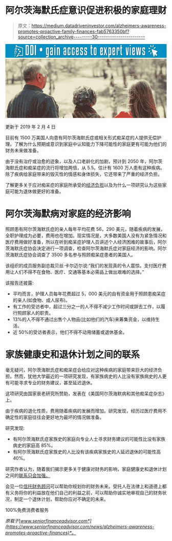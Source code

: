 # 阿尔茨海默氏症意识促进积极的家庭理财

> 原文：<https://medium.datadriveninvestor.com/alzheimers-awareness-promotes-proactive-family-finances-fab5763350bf?source=collection_archive---------30----------------------->

[![](img/1e7bec8becfff8256dd1dbcd356172a8.png)](http://www.track.datadriveninvestor.com/1B9E)![](img/8634318ddccced270b4c43e16aa7520a.png)

更新于 2019 年 2 月 4 日

目前有 1500 万美国人向患有阿尔茨海默氏症或相关形式痴呆症的人提供无偿护理。了解为什么预期或意识到家庭中认知能力下降可能性的家庭更有可能为他们的财务未来做准备。

由于没有治疗或治愈的迹象，以及人口老龄化的加剧，预计到 2050 年，阿尔茨海默氏症和痴呆症的流行将增加两倍，从 5.5。估计有 1600 万人患有这种疾病。除了疾病给家庭带来的毁灭性的情感和身体损失，它还带来了严重的经济负担。

了解更多关于应对痴呆症的家庭所承受的[经济负担](https://www.npr.org/sections/health-shots/2016/03/30/472295791/big-financial-costs-are-part-of-alzheimers-toll-on-families)以及为什么一项研究认为这些家庭可能为退休做更好的准备。

# 阿尔茨海默病对家庭的经济影响

照顾患有阿尔茨海默氏症的亲人每年平均花费 56，290 美元，随着疾病的发展，全职护理成为必要，费用也在增加。现实情况是，大多数美国人没有为紧急情况和医疗费用做好准备，所以在听到痴呆症护理人员讲述个人经济困难的故事后，阿尔茨海默氏症协会决定进行一项调查，检查阿尔茨海默氏症对家庭经济的影响。阿尔茨海默氏症协会调查了 3500 多名参与照顾痴呆症患者的美国人。

该组织的成员服务副总裁贝丝·卡尔迈尔说:“我们的发现真的令人震惊。支付医疗费用让人们不得不在食物、医疗、交通等基本必需品上做出艰难的选择。”

该报告还披露:

*   平均而言，护理人员每年花费超过 5，000 美元的自有资金用于照顾患痴呆症的亲人(如食物、成人尿布)。
*   有工作的受访者中，超过三分之一的人不得不减少工作时间或辞去工作，以履行照顾家人的职责。
*   13%的人不得不通过出售个人物品(比如他们的汽车)来筹集资金，以维持生活。
*   近 50%的受访者表示，他们不得不动用储蓄或退休基金。

# 家族健康史和退休计划之间的联系

毫无疑问，阿尔茨海默氏症和痴呆症会给应对这种疾病的家庭带来巨大的经济负担。然而，犹他大学最近的一项研究发现，有家族病史的人比没有家族病史的人更有可能寻求专业的财务建议，甚至延迟退休。

这项研究由国家衰老研究所赞助，发表在《美国阿尔茨海默病和其他痴呆症杂志》上。

由于疾病的退化性质，费用随着疾病的发展而增加。研究发现，经历过医疗费用不确定性的家庭往往会更好地为最坏的情况做准备。

研究发现:

*   有阿尔茨海默氏症家族史的家庭向专业人士寻求财务建议的可能性比没有家族病史的家庭高 85%。
*   有阿尔茨海默氏症家族史的人比没有该疾病家族史的人延迟退休的可能性高 40%。

研究作者认为，随着我们揭示更多关于健康对财务的影响，家庭健康史和退休计划之间的[联系只会加强。](https://journals.sagepub.com/doi/abs/10.1177/0898264314565330)

会见一位[信托财务顾问](https://www.seniorfinanceadvisor.com/news/is-your-financial-advisor-a-fiduciary)可以帮助你规划你的财务未来。受托人在法律上和道德上都有义务将你的利益放在他们自己的利益之前，可以帮助你诚实地审视自己的财务状况，制定一个退休计划，帮助你应对不确定的未来。

100%免费消费者服务

*原载于*[*www.seniorfinanceadvisor.com*](https://www.seniorfinanceadvisor.com/news/alzheimers-awareness-promotes-proactive-finances)*。*